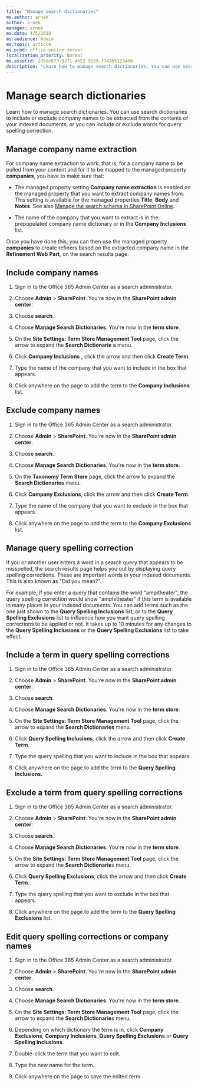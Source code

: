 ```yaml
---
title: "Manage search dictionaries"
ms.author: arnek
author: arnek
manager: arnek
ms.date: 4/5/2018
ms.audience: Admin
ms.topic: article
ms.prod: office-online-server
localization_priority: Normal
ms.assetid: 2d0ee673-02f1-4b52-9159-f743b5123460
description: "Learn how to manage search dictionaries. You can use search dictionaries to include or exclude company names to be extracted from the contents of your indexed documents, or you can include or exclude words for query spelling correction."
---
```


# Manage search dictionaries

Learn how to manage search dictionaries. You can use search dictionaries to include or exclude company names to be extracted from the contents of your indexed documents, or you can include or exclude words for query spelling correction.
  
## Manage company name extraction
<a name="__toc342653321"> </a>

For company name extraction to work, that is, for a company name to be pulled from your content and for it to be mapped to the managed property **companies**, you have to make sure that:
  
- The managed property setting **Company name extraction** is enabled on the managed property that you want to extract company names from. This setting is available for the managed properties **Title**, **Body** and **Notes**. See also [Manage the search schema in SharePoint Online](https://support.office.com/article/d4fab46d-ba41-4c03-9d4c-32b5b33198b6).
    
- The name of the company that you want to extract is in the prepopulated company name dictionary or in the **Company Inclusions** list. 
    
Once you have done this, you can then use the managed property **companies** to create refiners based on the extracted company name in the **Refinement Web** **Part**, on the search results page. 
  
## Include company names
<a name="__toc342653322"> </a>

1. Sign in to the Office 365 Admin Center as a search administrator.
    
2. Choose **Admin** > **SharePoint**. You're now in the **SharePoint admin center**.
    
3. Choose **search**.
    
4. Choose **Manage Search Dictionaries**. You're now in the **term store**.
    
5. On the **Site Settings: Term Store Management Tool** page, click the arrow to expand the **Search Dictionarie** **s** menu. 
    
6. Click **Company Inclusions** **,** click the arrow and then click **Create Term**.
    
7. Type the name of the company that you want to include in the box that appears.
    
8. Click anywhere on the page to add the term to the **Company Inclusions** list. 
    
## Exclude company names
<a name="__toc342653323"> </a>

1. Sign in to the Office 365 Admin Center as a search administrator.
    
2. Choose **Admin** > **SharePoint**. You're now in the **SharePoint admin center**.
    
3. Choose **search**.
    
4. Choose **Manage Search Dictionaries**. You're now in the **term store**.
    
5. On the **Taxonomy Term Store** page, click the arrow to expand the **Search Dictionaries** menu. 
    
6. Click **Company Exclusions**, click the arrow and then click **Create Term**.
    
7. Type the name of the company that you want to exclude in the box that appears.
    
8. Click anywhere on the page to add the term to the **Company Exclusions** list. 
    
## Manage query spelling correction
<a name="__toc342653324"> </a>

If you or another user enters a word in a search query that appears to be misspelled, the search results page helps you out by displaying query spelling corrections. These are important words in your indexed documents. This is also known as "Did you mean?".
  
For example, if you enter a query that contains the word "ampitheater", the query spelling correction would show "amphitheater" if this term is available in many places in your indexed documents. You can add terms such as the one just shown to the **Query Spelling Inclusions** list, or to the **Query Spelling Exclusions** list to influence how you want query spelling corrections to be applied or not. It takes up to 10 minutes for any changes to the **Query Spelling Inclusions** or the **Query Spelling Exclusions** list to take effect. 
  
## Include a term in query spelling corrections
<a name="__toc342653325"> </a>

1. Sign in to the Office 365 Admin Center as a search administrator.
    
2. Choose **Admin** > **SharePoint**. You're now in the **SharePoint admin center**.
    
3. Choose **search**.
    
4. Choose **Manage Search Dictionaries**. You're now in the **term store**.
    
5. On the **Site Settings: Term Store Management Tool** page, click the arrow to expand the **Search Dictionaries** menu. 
    
6. Click **Query Spelling Inclusions**, click the arrow and then click **Create Term**.
    
7. Type the query spelling that you want to include in the box that appears.
    
8. Click anywhere on the page to add the term to the **Query Spelling Inclusions.**
    
## Exclude a term from query spelling corrections
<a name="__toc342653326"> </a>

1. Sign in to the Office 365 Admin Center as a search administrator.
    
2. Choose **Admin** > **SharePoint**. You're now in the **SharePoint admin center**.
    
3. Choose **search**.
    
4. Choose **Manage Search Dictionaries**. You're now in the **term store**.
    
5. On the **Site Settings: Term Store Management Tool** page, click the arrow to expand the **Search Dictionarie**s menu.
    
6. Click **Query Spelling Exclusions**, click the arrow and then click **Create Term**.
    
7. Type the query spelling that you want to exclude in the box that appears.
    
8. Click anywhere on the page to add the term to the **Query Spelling Exclusions** list. 
    
## Edit query spelling corrections or company names
<a name="__toc342653327"> </a>

1. Sign in to the Office 365 Admin Center as a search administrator.
    
2. Choose **Admin** > **SharePoint**. You're now in the **SharePoint admin center**.
    
3. Choose **search**.
    
4. Choose **Manage Search Dictionaries**. You're now in the **term store**.
    
5. On the **Site Settings: Term Store Management Tool** page, click the arrow to expand the **Search Dictionarie**s menu.
    
6. Depending on which dictionary the term is in, click **Company Exclusions**, **Company Inclusions**, **Query Spelling Exclusions** or **Query Spelling Inclusions**.
    
7. Double-click the term that you want to edit.
    
8. Type the new name for the term.
    
9. Click anywhere on the page to save the edited term.
    

